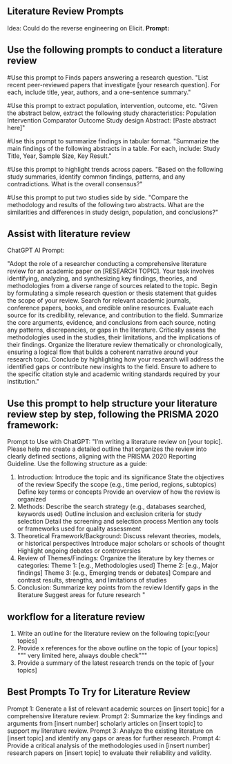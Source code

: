 ## Literature Review Prompts
Idea: Could do the reverse engineering on Elicit.
**Prompt:**

## Use the following prompts to conduct a literature review
#Use this prompt to Finds papers answering a research question.
"List recent peer-reviewed papers that investigate [your research question]. For each, include title, year, authors, and a one-sentence summary."

#Use this prompt to extract population, intervention, outcome, etc.
"Given the abstract below, extract the following study characteristics:
    Population
    Intervention
    Comparator
    Outcome
    Study design
    Abstract: [Paste abstract here]"
    
#Use this prompt to summarize findings in tabular format.
"Summarize the main findings of the following abstracts in a table. For each, include: Study Title, Year, Sample Size, Key Result."

#Use this prompt to highlight trends across papers.
"Based on the following study summaries, identify common findings, patterns, and any contradictions. What is the overall consensus?"

#Use this prompt to put two studies side by side.
"Compare the methodology and results of the following two abstracts. What are the similarities and differences in study design, population, and conclusions?"

## Assist with literature review
ChatGPT AI Prompt:

"Adopt the role of a researcher conducting a comprehensive literature review for an academic paper on [RESEARCH TOPIC]. Your task involves identifying, analyzing, and synthesizing key findings, theories, and methodologies from a diverse range of sources related to the topic. Begin by formulating a simple research question or thesis statement that guides the scope of your review. Search for relevant academic journals, conference papers, books, and credible online resources. Evaluate each source for its credibility, relevance, and contribution to the field. Summarize the core arguments, evidence, and conclusions from each source, noting any patterns, discrepancies, or gaps in the literature. Critically assess the methodologies used in the studies, their limitations, and the implications of their findings. Organize the literature review thematically or chronologically, ensuring a logical flow that builds a coherent narrative around your research topic. Conclude by highlighting how your research will address the identified gaps or contribute new insights to the field. Ensure to adhere to the specific citation style and academic writing standards required by your institution."

## Use this prompt to help structure your literature review step by step, following the PRISMA 2020 framework:

Prompt to Use with ChatGPT: 
"I’m writing a literature review on [your topic]. Please help me create a detailed outline that organizes the review into clearly defined sections, aligning with the PRISMA 2020 Reporting Guideline. Use the following structure as a guide:
1. Introduction:
Introduce the topic and its significance
State the objectives of the review
Specify the scope (e.g., time period, regions, subtopics)
Define key terms or concepts
Provide an overview of how the review is organized
2. Methods:
Describe the search strategy (e.g., databases searched, keywords used)
Outline inclusion and exclusion criteria for study selection
Detail the screening and selection process
Mention any tools or frameworks used for quality assessment
3. Theoretical Framework/Background:
Discuss relevant theories, models, or historical perspectives
Introduce major scholars or schools of thought
Highlight ongoing debates or controversies
4. Review of Themes/Findings:
Organize the literature by key themes or categories:
Theme 1: [e.g., Methodologies used]
Theme 2: [e.g., Major findings]
Theme 3: [e.g., Emerging trends or debates]
Compare and contrast results, strengths, and limitations of studies
5. Conclusion:
Summarize key points from the review
Identify gaps in the literature
Suggest areas for future research "

## workflow for a literature review 
1. Write an outline for the literature review on the following topic:[your topics]
2. Provide x references for the above outline on the topic of [your topics] """ very limited here, always double check"""
3. Provide a summary of the latest research trends on the topic of [your topics]


## Best Prompts To Try for Literature Review
Prompt 1: Generate a list of relevant academic sources on [insert topic] for a comprehensive literature review.
Prompt 2: Summarize the key findings and arguments from [insert number] scholarly articles on [insert topic] to support my literature review.
Prompt 3: Analyze the existing literature on [insert topic] and identify any gaps or areas for further research.
Prompt 4: Provide a critical analysis of the methodologies used in [insert number] research papers on [insert topic] to evaluate their reliability and validity.
















